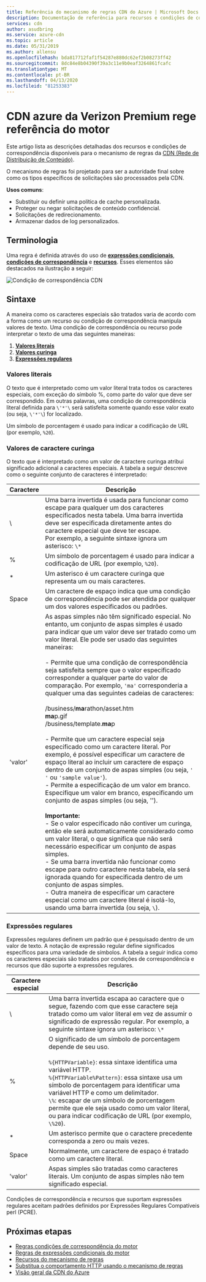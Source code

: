 ```yaml
---
title: Referência do mecanismo de regras CDN do Azure | Microsoft Docs
description: Documentação de referência para recursos e condições de correspondência do mecanismo de regras da CDN do Azure.
services: cdn
author: asudbring
ms.service: azure-cdn
ms.topic: article
ms.date: 05/31/2019
ms.author: allensu
ms.openlocfilehash: bda817712faf1f54287e880dc62ef2b08273ff42
ms.sourcegitcommit: 8dc84e8b04390f39a3c11e9b0eaf3264861fcafc
ms.translationtype: MT
ms.contentlocale: pt-BR
ms.lasthandoff: 04/13/2020
ms.locfileid: "81253383"
---
```

# <a name="azure-cdn-from-verizon-premium-rules-engine-reference"></a>CDN azure da Verizon Premium rege referência do motor

Este artigo lista as descrições detalhadas dos recursos e condições de correspondência disponíveis para o mecanismo de regras da [CDN (Rede de Distribuição de Conteúdo)](cdn-verizon-premium-rules-engine.md).

O mecanismo de regras foi projetado para ser a autoridade final sobre como os tipos específicos de solicitações são processados pela CDN.

**Usos comuns**:

- Substituir ou definir uma política de cache personalizada.
- Proteger ou negar solicitações de conteúdo confidencial.
- Solicitações de redirecionamento.
- Armazenar dados de log personalizados.

## <a name="terminology"></a>Terminologia

Uma regra é definida através do uso de [**expressões condicionais**](cdn-verizon-premium-rules-engine-reference-conditional-expressions.md), [**condições de correspondência**](cdn-verizon-premium-rules-engine-reference-match-conditions.md) e [**recursos**](cdn-verizon-premium-rules-engine-reference-features.md). Esses elementos são destacados na ilustração a seguir:

 ![Condição de correspondência CDN](./media/cdn-rules-engine-reference/cdn-rules-engine-terminology.png)

## <a name="syntax"></a>Sintaxe

A maneira como os caracteres especiais são tratados varia de acordo com a forma como um recurso ou condição de correspondência manipula valores de texto. Uma condição de correspondência ou recurso pode interpretar o texto de uma das seguintes maneiras:

1. [**Valores literais**](#literal-values)
2. [**Valores curinga**](#wildcard-values)
3. [**Expressões regulares**](#regular-expressions)

### <a name="literal-values"></a>Valores literais

O texto que é interpretado como um valor literal trata todos os caracteres especiais, com exceção do símbolo %, como parte do valor que deve ser correspondido. Em outras palavras, uma condição de correspondência literal definida para `\'*'\` será satisfeita somente quando esse valor exato (ou seja, `\'*'\`) for localizado.

Um símbolo de porcentagem é usado para indicar a codificação de URL (por exemplo, `%20`).

### <a name="wildcard-values"></a>Valores de caractere curinga

O texto que é interpretado como um valor de caractere curinga atribui significado adicional a caracteres especiais. A tabela a seguir descreve como o seguinte conjunto de caracteres é interpretado:

Caractere | Descrição
----------|------------
\ | Uma barra invertida é usada para funcionar como escape para qualquer um dos caracteres especificados nesta tabela. Uma barra invertida deve ser especificada diretamente antes do caractere especial que deve ter escape.<br/>Por exemplo, a seguinte sintaxe ignora um asterisco: `\*`
% | Um símbolo de porcentagem é usado para indicar a codificação de URL (por exemplo, `%20`).
\* | Um asterisco é um caractere curinga que representa um ou mais caracteres.
Space | Um caractere de espaço indica que uma condição de correspondência pode ser atendida por qualquer um dos valores especificados ou padrões.
'valor' | As aspas simples não têm significado especial. No entanto, um conjunto de aspas simples é usado para indicar que um valor deve ser tratado como um valor literal. Ele pode ser usado das seguintes maneiras:<br><br/>- Permite que uma condição de correspondência seja satisfeita sempre que o valor especificado corresponder a qualquer parte do valor de comparação.  Por exemplo, `'ma'` corresponderia a qualquer uma das seguintes cadeias de caracteres: <br/><br/>/business/**ma**rathon/asset.htm<br/>**ma**p.gif<br/>/business/template.**ma**p<br /><br />- Permite que um caractere especial seja especificado como um caractere literal. Por exemplo, é possível especificar um caractere de espaço literal ao incluir um caractere de espaço dentro de um conjunto de aspas simples (ou seja, `' '` ou `'sample value'`).<br/>- Permite a especificação de um valor em branco. Especifique um valor em branco, especificando um conjunto de aspas simples (ou seja, '').<br /><br/>**Importante:**<br/>- Se o valor especificado não contiver um curinga, então ele será automaticamente considerado como um valor literal, o que significa que não será necessário especificar um conjunto de aspas simples.<br/>- Se uma barra invertida não funcionar como escape para outro caractere nesta tabela, ela será ignorada quando for especificada dentro de um conjunto de aspas simples.<br/>- Outra maneira de especificar um caractere especial como um caractere literal é isolá-lo, usando uma barra invertida (ou seja, `\`).

### <a name="regular-expressions"></a>Expressões regulares

Expressões regulares definem um padrão que é pesquisado dentro de um valor de texto. A notação de expressão regular define significados específicos para uma variedade de símbolos. A tabela a seguir indica como os caracteres especiais são tratados por condições de correspondência e recursos que dão suporte a expressões regulares.

Caractere especial | Descrição
------------------|------------
\ | Uma barra invertida escapa ao caractere que o segue, fazendo com que esse caractere seja tratado como um valor literal em vez de assumir o significado de expressão regular. Por exemplo, a seguinte sintaxe ignora um asterisco: `\*`
% | O significado de um símbolo de porcentagem depende de seu uso.<br/><br/> `%{HTTPVariable}`: essa sintaxe identifica uma variável HTTP.<br/>`%{HTTPVariable%Pattern}`: essa sintaxe usa um símbolo de porcentagem para identificar uma variável HTTP e como um delimitador.<br />`\%`: escapar de um símbolo de porcentagem permite que ele seja usado como um valor literal, ou para indicar codificação de URL (por exemplo, `\%20`).
\* | Um asterisco permite que o caractere precedente corresponda a zero ou mais vezes.
Space | Normalmente, um caractere de espaço é tratado como um caractere literal.
'valor' | Aspas simples são tratadas como caracteres literais. Um conjunto de aspas simples não tem significado especial.

Condições de correspondência e recursos que suportam expressões regulares aceitam padrões definidos por Expressões Regulares Compatíveis perl (PCRE).

## <a name="next-steps"></a>Próximas etapas

- [Regras condições de correspondência do motor](cdn-verizon-premium-rules-engine-reference-match-conditions.md)
- [Regras de expressões condicionais do motor](cdn-verizon-premium-rules-engine-reference-conditional-expressions.md)
- [Recursos do mecanismo de regras](cdn-verizon-premium-rules-engine-reference-features.md)
- [Substitua o comportamento HTTP usando o mecanismo de regras](cdn-verizon-premium-rules-engine.md)
- [Visão geral da CDN do Azure](cdn-overview.md)

